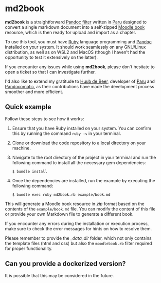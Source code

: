 # md2book

**md2book** is a straightforward [Pandoc filter](https://pandoc.org/filters.html) written in [Paru](https://github.com/htdebeer/paru) designed to convert a single markdown document into a self-zipped [Moodle book](https://docs.moodle.org/402/en/Book_resource) resource, which is then ready for upload and import as a chapter.

To use this tool, you must have [Ruby](https://www.ruby-lang.org/en/) language programming and [Pandoc](https://pandoc.org/) installed on your system. It should work seamlessly on any GNU/Linux distribution, as well as on WSL2 and MacOS (though I haven't had the opportunity to test it extensively on the latter).

If you encounter any issues while using **md2book**, please don't hesitate to open a ticket so that I can investigate further.

I'd also like to extend my gratitude to [Huub de Beer](https://github.com/htdebeer), developer of [Paru](https://github.com/htdebeer/paru) and [Pandocomatic](https://github.com/htdebeer/pandocomatic), as their contributions have made the development process smoother and more efficient.

## Quick example

Follow these steps to see how it works:

1. Ensure that you have Ruby installed on your system. You can confirm this by running the command `ruby -v` in your terminal.
2. Clone or download the code repository to a local directory on your machine.
3. Navigate to the root directory of the project in your terminal and run the following command to install all the necessary gem dependencies:

    ``` shell
    $ bundle install
    ```

4. Once the dependencies are installed, run the example by executing the following command:

    ``` shell
    $ bundle exec ruby md2book.rb example/book.md
    ```

This will generate a Moodle book resource in *zip* format based on the contents of the `example/book.md` file. You can modify the content of this file or provide your own Markdown file to generate a different book.

If you encounter any errors during the installation or execution process, make sure to check the error messages for hints on how to resolve them.

Please remember to provide the *_data_dir* folder, which not only contains the template files (html and css) but also the `moodlebook.rb` filter required for proper functionality.

## Can you provide a dockerized version?

It is possible that this may be considered in the future.

